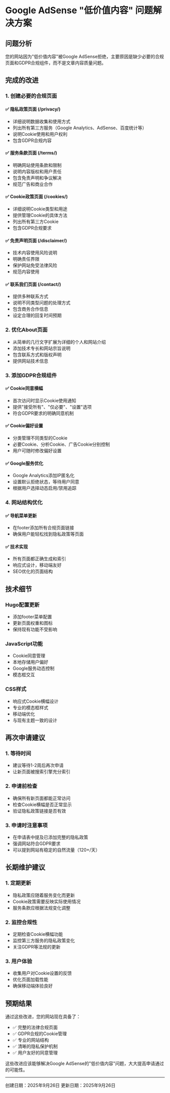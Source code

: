 # Google AdSense "低价值内容" 问题解决方案

## 问题分析

您的网站因为"低价值内容"被Google AdSense拒绝，主要原因是缺少必要的合规页面和GDPR合规组件，而不是文章内容质量问题。

## 完成的改进

### 1. 创建必要的合规页面

#### ✅ 隐私政策页面 (/privacy/)
- 详细说明数据收集和使用方式
- 列出所有第三方服务（Google Analytics、AdSense、百度统计等）
- 说明Cookie使用和用户权利
- 包含GDPR合规内容

#### ✅ 服务条款页面 (/terms/)
- 明确网站使用条款和限制
- 说明内容版权和用户责任
- 包含免责声明和争议解决
- 规范广告和商业合作

#### ✅ Cookie政策页面 (/cookies/)
- 详细说明Cookie类型和用途
- 提供管理Cookie的具体方法
- 列出所有第三方Cookie
- 包含GDPR合规要求

#### ✅ 免责声明页面 (/disclaimer/)
- 技术内容使用风险说明
- 明确责任界限
- 保护网站免受法律风险
- 规范内容使用

#### ✅ 联系我们页面 (/contact/)
- 提供多种联系方式
- 说明不同类型问题的处理方式
- 包含商务合作信息
- 设定合理的回复时间预期

### 2. 优化About页面
- 从简单的几行文字扩展为详细的个人和网站介绍
- 添加技术专长和网站宗旨说明
- 包含联系方式和版权声明
- 提供网站技术信息

### 3. 添加GDPR合规组件

#### ✅ Cookie同意横幅
- 首次访问时显示Cookie使用通知
- 提供"接受所有"、"仅必要"、"设置"选项
- 符合GDPR要求的明确同意机制

#### ✅ Cookie偏好设置
- 分类管理不同类型的Cookie
- 必要Cookie、分析Cookie、广告Cookie分别控制
- 用户可随时修改偏好设置

#### ✅ Google服务优化
- Google Analytics添加IP匿名化
- 设置默认拒绝状态，等待用户同意
- 根据用户选择动态启用/禁用追踪

### 4. 网站结构优化

#### ✅ 导航菜单更新
- 在footer添加所有合规页面链接
- 确保用户能轻松找到隐私政策等页面

#### ✅ 技术实现
- 所有页面都正确生成和索引
- 响应式设计，移动端友好
- SEO优化的页面结构

## 技术细节

### Hugo配置更新
- 添加footer菜单配置
- 更新页面权重和图标
- 保持现有功能不受影响

### JavaScript功能
- Cookie同意管理
- 本地存储用户偏好
- Google服务动态控制
- 模态框交互

### CSS样式
- 响应式Cookie横幅设计
- 专业的模态框样式
- 移动端优化
- 与现有主题一致的设计

## 再次申请建议

### 1. 等待时间
- 建议等待1-2周后再次申请
- 让新页面被搜索引擎充分索引

### 2. 申请前检查
- 确保所有新页面都能正常访问
- 检查Cookie横幅是否正常显示
- 验证隐私政策链接是否有效

### 3. 申请时注意事项
- 在申请表中提及已添加完整的隐私政策
- 强调网站符合GDPR要求
- 可以提到网站有稳定的自然流量（120+/天）

## 长期维护建议

### 1. 定期更新
- 隐私政策应随着服务变化而更新
- Cookie政策需要反映实际使用情况
- 服务条款应根据法规变化调整

### 2. 监控合规性
- 定期检查Cookie横幅功能
- 监控第三方服务的隐私政策变化
- 关注GDPR等法规的更新

### 3. 用户体验
- 收集用户对Cookie设置的反馈
- 优化页面加载性能
- 确保移动端体验良好

## 预期结果

通过这些改进，您的网站现在具备了：
- ✅ 完整的法律合规页面
- ✅ GDPR合规的Cookie管理
- ✅ 专业的网站结构
- ✅ 清晰的隐私保护机制
- ✅ 用户友好的同意管理

这些改进应该能够解决Google AdSense的"低价值内容"问题，大大提高申请通过的可能性。

---

创建日期：2025年9月26日
更新日期：2025年9月26日
